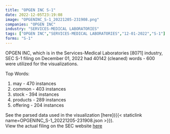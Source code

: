 ```yaml
---
title: "OPGEN INC S-1"
date: 2022-12-05T23:19:08
image: "OPGENINC_S-1_20221205-231908.png"
companies: "OPGEN INC"
industry: "SERVICES-MEDICAL LABORATORIES"
tags: ["OPGEN INC","SERVICES-MEDICAL LABORATORIES","12-01-2022","S-1"]
forms: "S-1"
---
```

OPGEN INC, which is in the Services-Medical Laboratories [8071] industry, SEC S-1 filing on December 01, 2022 had 40142 (cleaned) words - 600 were utilized for the visualizations.

Top Words:
1. may - 470 instances
2. common - 403 instances
3. stock - 394 instances
4. products - 289 instances
5. offering - 204 instances


See the parsed data used in the visualization [here]({{< staticlink name=OPGENINC_S-1_20221205-231908.json >}}).  
View the actual filing on the SEC website [here](https://www.sec.gov/Archives/edgar/data/1293818/0001079973-22-001490.txt)